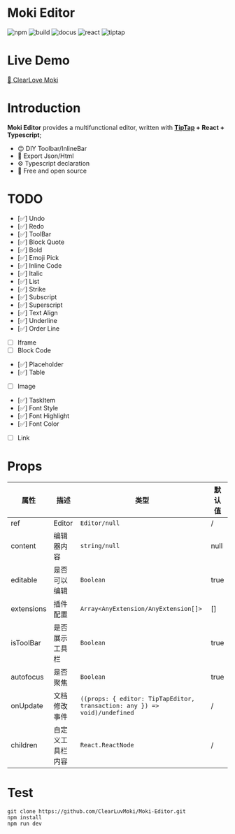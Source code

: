 # Moki Editor

![npm](https://img.shields.io/badge/npm-v_9.7.2-blue)
![build](https://img.shields.io/badge/Build-Vite-blue)
![docus](https://img.shields.io/badge/Docus-v_Dumi_2.2.1-blue)
![react](https://img.shields.io/badge/React-18.2.0-blue)
![tiptap](https://img.shields.io/badge/TipTap-2.0.3-blue)

# Live Demo

<a href="http://docus.clearluv.com/home/editor" target="_blank">🚀 ClearLove Moki</a>

# Introduction

**Moki Editor** provides a multifunctional editor, written with **<a href="https://tiptap.dev">TipTap</a> + React +
Typescript**;

- 😍 DIY Toolbar/InlineBar
- 💎 Export Json/Html
- ⚙️ Typescript declaration
- 💌 Free and open source

# TODO
- [✅️] Undo
- [✅️] Redo
- [✅️] ToolBar
- [✅️] Block Quote
- [✅️] Bold
- [✅️] Emoji Pick
- [✅️] Inline Code
- [✅️] Italic
- [✅️] List
- [✅️] Strike
- [✅️] Subscript
- [✅️] Superscript
- [✅️] Text Align
- [✅️] Underline
- [✅️] Order Line
- [ ] Iframe
- [ ] Block Code
- [✅️] Placeholder
- [✅️] Table
- [ ] Image
- [✅️] TaskItem
- [✅️] Font Style
- [✅️] Font Highlight
- [✅️] Font Color
- [ ] Link

# Props

| 属性         | 描述       | 类型                                                                        | 默认值  |
|------------|----------|---------------------------------------------------------------------------|------|
| ref        | Editor   | `Editor/null`                                                             | /    |
| content    | 编辑器内容    | `string/null`                                                             | null |
| editable   | 是否可以编辑   | `Boolean`                                                                 | true |
| extensions | 插件配置     | `Array<AnyExtension/AnyExtension[]>`                                      | []   |
| isToolBar  | 是否展示工具栏  | `Boolean`                                                                 | true |
| autofocus  | 是否聚焦     | `Boolean`                                                                 | true |
| onUpdate   | 文档修改事件   | `((props: { editor: TipTapEditor, transaction: any }) => void)/undefined` | /    |
| children   | 自定义工具栏内容 | `React.ReactNode`                                                         | /    |

# Test

```shell
git clone https://github.com/ClearLuvMoki/Moki-Editor.git
npm install
npm run dev
```

